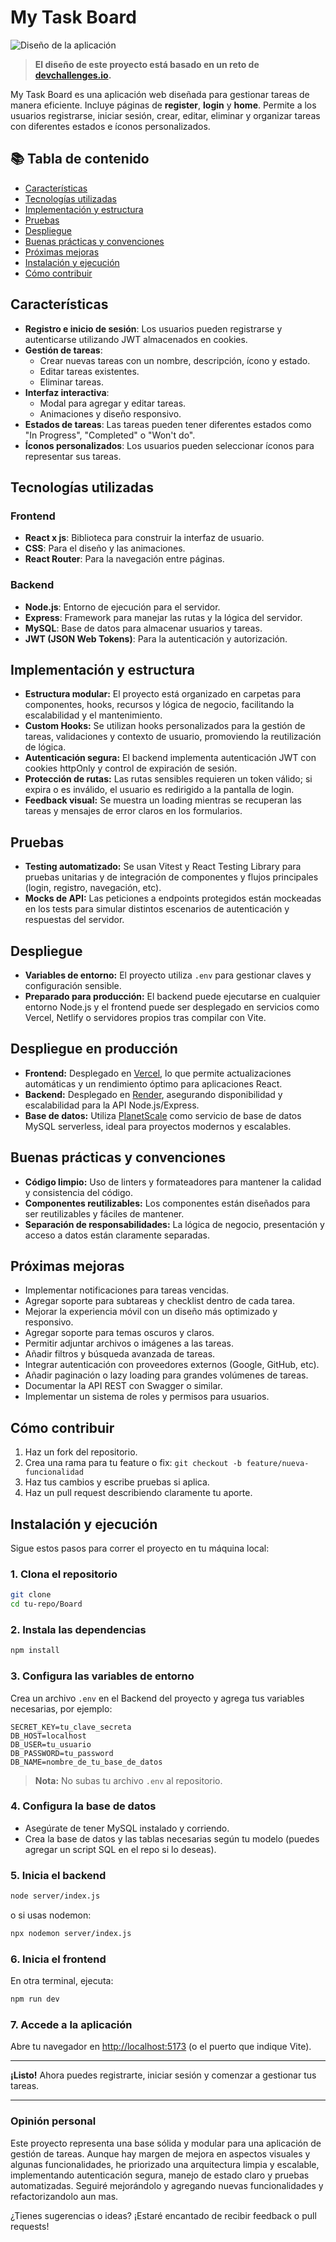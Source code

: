 # My Task Board

![Diseño de la aplicación](https://github.com/tu-usuario/tu-repo/blob/main/Frontend/public/design/Desktop_1350px.jpg?raw=true)

> **El diseño de este proyecto está basado en un reto de [devchallenges.io](https://devchallenges.io/).**

My Task Board es una aplicación web diseñada para gestionar tareas de manera eficiente. Incluye páginas de **register**, **login** y **home**. Permite a los usuarios registrarse, iniciar sesión, crear, editar, eliminar y organizar tareas con diferentes estados e íconos personalizados.

## 📚 Tabla de contenido

- [Características](#características)
- [Tecnologías utilizadas](#tecnologías-utilizadas)
- [Implementación y estructura](#implementación-y-estructura)
- [Pruebas](#pruebas)
- [Despliegue](#despliegue)
- [Buenas prácticas y convenciones](#buenas-prácticas-y-convenciones)
- [Próximas mejoras](#próximas-mejoras)
- [Instalación y ejecución](#instalación-y-ejecución)
- [Cómo contribuir](#cómo-contribuir)

## Características

- **Registro e inicio de sesión**: Los usuarios pueden registrarse y autenticarse utilizando JWT almacenados en cookies.
- **Gestión de tareas**:
  - Crear nuevas tareas con un nombre, descripción, ícono y estado.
  - Editar tareas existentes.
  - Eliminar tareas.
- **Interfaz interactiva**:
  - Modal para agregar y editar tareas.
  - Animaciones y diseño responsivo.
- **Estados de tareas**: Las tareas pueden tener diferentes estados como "In Progress", "Completed" o "Won't do".
- **Íconos personalizados**: Los usuarios pueden seleccionar íconos para representar sus tareas.

## Tecnologías utilizadas

### Frontend
- **React x js**: Biblioteca para construir la interfaz de usuario.
- **CSS**: Para el diseño y las animaciones.
- **React Router**: Para la navegación entre páginas.

### Backend
- **Node.js**: Entorno de ejecución para el servidor.
- **Express**: Framework para manejar las rutas y la lógica del servidor.
- **MySQL**: Base de datos para almacenar usuarios y tareas.
- **JWT (JSON Web Tokens)**: Para la autenticación y autorización.

## Implementación y estructura

- **Estructura modular:** El proyecto está organizado en carpetas para componentes, hooks, recursos y lógica de negocio, facilitando la escalabilidad y el mantenimiento.
- **Custom Hooks:** Se utilizan hooks personalizados para la gestión de tareas, validaciones y contexto de usuario, promoviendo la reutilización de lógica.
- **Autenticación segura:** El backend implementa autenticación JWT con cookies httpOnly y control de expiración de sesión.
- **Protección de rutas:** Las rutas sensibles requieren un token válido; si expira o es inválido, el usuario es redirigido a la pantalla de login.
- **Feedback visual:** Se muestra un loading mientras se recuperan las tareas y mensajes de error claros en los formularios.

## Pruebas

- **Testing automatizado:** Se usan Vitest y React Testing Library para pruebas unitarias y de integración de componentes y flujos principales (login, registro, navegación, etc).
- **Mocks de API:** Las peticiones a endpoints protegidos están mockeadas en los tests para simular distintos escenarios de autenticación y respuestas del servidor.

## Despliegue

- **Variables de entorno:** El proyecto utiliza `.env` para gestionar claves y configuración sensible.
- **Preparado para producción:** El backend puede ejecutarse en cualquier entorno Node.js y el frontend puede ser desplegado en servicios como Vercel, Netlify o servidores propios tras compilar con Vite.

## Despliegue en producción

- **Frontend:** Desplegado en [Vercel](https://vercel.com/), lo que permite actualizaciones automáticas y un rendimiento óptimo para aplicaciones React.
- **Backend:** Desplegado en [Render](https://render.com/), asegurando disponibilidad y escalabilidad para la API Node.js/Express.
- **Base de datos:** Utiliza [PlanetScale](https://planetscale.com/) como servicio de base de datos MySQL serverless, ideal para proyectos modernos y escalables.


## Buenas prácticas y convenciones

- **Código limpio:** Uso de linters y formateadores para mantener la calidad y consistencia del código.
- **Componentes reutilizables:** Los componentes están diseñados para ser reutilizables y fáciles de mantener.
- **Separación de responsabilidades:** La lógica de negocio, presentación y acceso a datos están claramente separadas.

## Próximas mejoras

- Implementar notificaciones para tareas vencidas.
- Agregar soporte para subtareas y checklist dentro de cada tarea.
- Mejorar la experiencia móvil con un diseño más optimizado y responsivo.
- Agregar soporte para temas oscuros y claros.
- Permitir adjuntar archivos o imágenes a las tareas.
- Añadir filtros y búsqueda avanzada de tareas.
- Integrar autenticación con proveedores externos (Google, GitHub, etc).
- Añadir paginación o lazy loading para grandes volúmenes de tareas.
- Documentar la API REST con Swagger o similar.
- Implementar un sistema de roles y permisos para usuarios.

## Cómo contribuir

1. Haz un fork del repositorio.
2. Crea una rama para tu feature o fix: `git checkout -b feature/nueva-funcionalidad`
3. Haz tus cambios y escribe pruebas si aplica.
4. Haz un pull request describiendo claramente tu aporte.

## Instalación y ejecución

Sigue estos pasos para correr el proyecto en tu máquina local:

### 1. Clona el repositorio

```sh
git clone 
cd tu-repo/Board
```

### 2. Instala las dependencias

```sh
npm install
```

### 3. Configura las variables de entorno

Crea un archivo `.env` en el Backend del proyecto y agrega tus variables necesarias, por ejemplo:

```
SECRET_KEY=tu_clave_secreta
DB_HOST=localhost
DB_USER=tu_usuario
DB_PASSWORD=tu_password
DB_NAME=nombre_de_tu_base_de_datos
```

> **Nota:** No subas tu archivo `.env` al repositorio.

### 4. Configura la base de datos

- Asegúrate de tener MySQL instalado y corriendo.
- Crea la base de datos y las tablas necesarias según tu modelo (puedes agregar un script SQL en el repo si lo deseas).

### 5. Inicia el backend

```sh
node server/index.js
```
o si usas nodemon:
```sh
npx nodemon server/index.js
```

### 6. Inicia el frontend

En otra terminal, ejecuta:

```sh
npm run dev
```

### 7. Accede a la aplicación

Abre tu navegador en [http://localhost:5173](http://localhost:5173) (o el puerto que indique Vite).

---

**¡Listo!** Ahora puedes registrarte, iniciar sesión y comenzar a gestionar tus tareas.

---

### Opinión personal

Este proyecto representa una base sólida y modular para una aplicación de gestión de tareas. Aunque hay margen de mejora en aspectos visuales y algunas funcionalidades, he priorizado una arquitectura limpia y escalable, implementando autenticación segura, manejo de estado claro y pruebas automatizadas. Seguiré mejorándolo y agregando nuevas funcionalidades y refactorizandolo aun mas.

¿Tienes sugerencias o ideas? ¡Estaré encantado de recibir feedback o pull requests!
